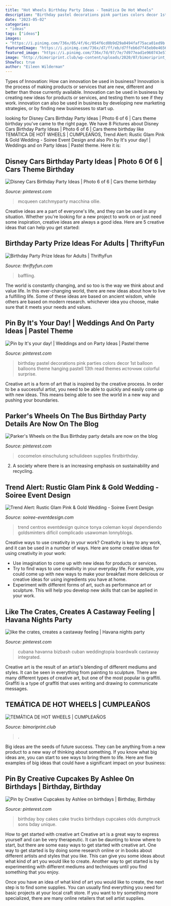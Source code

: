 ```yaml
---
title: "Hot Wheels Birthday Party Ideas - Temática De Hot Wheels"
description: "Birthday pastel decorations pink parties colors decor 1st balloon balloons theme hanging pastell 13th read themes источник colorful surprise"
date: "2023-05-02"
categories:
- "ideas"
tags: ["ideas"]
images:
- "https://i.pinimg.com/736x/05/4f/6c/054f6cd0b9d29a0494faf75aca01ed9b.jpg"
featuredImage: "https://i.pinimg.com/736x/d7/ff/eb/d7ffeb6d7f45eb0e4656900410166b31.jpg"
featured_image: "https://i.pinimg.com/736x/7d/97/7e/7d977ead1e960743e57ec16998ea5ca1.jpg"
image: "http://bimoriprint.club/wp-content/uploads/2020/07/bimoriprint_hotwheels_13.jpg"
ShowToc: true
author: "Eileen Wilderman"
---
```



Types of Innovation: How can innovation be used in business?
Innovation is the process of making products or services that are new, different and better than those currently available. Innovation can be used in business by creating new ideas for products or services, and testing them to see if they work. innovation can also be used in business by developing new marketing strategies, or by finding new businesses to start up.

	

		
looking for Disney Cars Birthday Party Ideas | Photo 6 of 6 | Cars theme birthday you've came to the right page. We have 8 Pictures about Disney Cars Birthday Party Ideas | Photo 6 of 6 | Cars theme birthday like TEMÁTICA DE HOT WHEELS | CUMPLEAÑOS, Trend Alert: Rustic Glam Pink &amp; Gold Wedding - Soiree Event Design and also Pin by It&#039;s your day! | Weddings and on Party Ideas | Pastel theme. Here it is:
		
    
## Disney Cars Birthday Party Ideas | Photo 6 Of 6 | Cars Theme Birthday

<img loading=lazy src="https://i.pinimg.com/736x/7d/97/7e/7d977ead1e960743e57ec16998ea5ca1.jpg" onerror="this.onerror=null;this.src='https://tse3.mm.bing.net/th?id=OIP.OZCkwfWvzD4EWyZzotZe-wHaIT&amp;pid=15.1';" alt="Disney Cars Birthday Party Ideas | Photo 6 of 6 | Cars theme birthday">

_Source: pinterest.com_

>mcqueen catchmyparty macchina ollie. 

	

Creative ideas are a part of everyone's life, and they can be used in any situation. Whether you're looking for a new project to work on or just need some inspiration, creative ideas are always a good idea. Here are 5 creative ideas that can help you get started: 

    
## Birthday Party Prize Ideas For Adults | ThriftyFun

<img loading=lazy src="https://img.thrfun.com/img/025/657/birthday_prize_ideas_for_adults_s1.jpg" onerror="this.onerror=null;this.src='https://tse3.mm.bing.net/th?id=OIP.D6V4ec3yXNBJAZ5dxT0LTgAAAA&amp;pid=15.1';" alt="Birthday Party Prize Ideas for Adults | ThriftyFun">

_Source: thriftyfun.com_

>baffling. 

	

The world is constantly changing, and so too is the way we think about and value life. In this ever-changing world, there are new ideas about how to live a fulfilling life. Some of these ideas are based on ancient wisdom, while others are based on modern research. whichever idea you choose, make sure that it meets your needs and values.

    
## Pin By It&#039;s Your Day! | Weddings And On Party Ideas | Pastel Theme

<img loading=lazy src="https://i.pinimg.com/736x/d7/ff/eb/d7ffeb6d7f45eb0e4656900410166b31.jpg" onerror="this.onerror=null;this.src='https://tse4.mm.bing.net/th?id=OIP.2Da3nMy5dNr03cygI7dFVgHaLH&amp;pid=15.1';" alt="Pin by It&#039;s your day! | Weddings and on Party Ideas | Pastel theme">

_Source: pinterest.com_

>birthday pastel decorations pink parties colors decor 1st balloon balloons theme hanging pastell 13th read themes источник colorful surprise. 

	

Creative art is a form of art that is inspired by the creative process. In order to be a successful artist, you need to be able to quickly and easily come up with new ideas. This means being able to see the world in a new way and pushing your boundaries.

    
## Parker&#039;s Wheels On The Bus Birthday Party Details Are Now On The Blog

<img loading=lazy src="https://i.pinimg.com/736x/05/4f/6c/054f6cd0b9d29a0494faf75aca01ed9b.jpg" onerror="this.onerror=null;this.src='https://tse1.mm.bing.net/th?id=OIP.zORSWOQJVGMzCT7frgvdTgHaLH&amp;pid=15.1';" alt="Parker&#039;s Wheels on the Bus Birthday party details are now on the blog">

_Source: pinterest.com_

>cocomelon einschulung schulideen supplies firstbirthday. 

	

2. A society where there is an increasing emphasis on sustainability and recycling. 

    
## Trend Alert: Rustic Glam Pink &amp; Gold Wedding - Soiree Event Design

<img loading=lazy src="https://soiree-eventdesign.com/wp-content/uploads/2014/02/pink-gold-centerpiece.jpg" onerror="this.onerror=null;this.src='https://tse4.mm.bing.net/th?id=OIP.Z4dfWJVRam-S9W9hrV8SPAHaLH&amp;pid=15.1';" alt="Trend Alert: Rustic Glam Pink &amp; Gold Wedding - Soiree Event Design">

_Source: soiree-eventdesign.com_

>trend centros eventdesign quince tonya coleman koyal dependiendo goldsminters difícil complicado usawoman lonnyblogs. 

	

Creative ways to use creativity in your work?
Creativity is key to any work, and it can be used in a number of ways. Here are some creative ideas for using creativity in your work: 
- Use imagination to come up with new ideas for products or services.
- Try to find ways to use creativity in your everyday life. For example, you could come up with new ways to make your breakfast more delicious or creative ideas for using ingredients you have at home. 
- Experiment with different forms of art, such as performance art or sculpture. This will help you develop new skills that can be applied in your work.

    
## Like The Crates, Creates A Castaway Feeling | Havana Nights Party

<img loading=lazy src="https://i.pinimg.com/736x/36/f4/3e/36f43ed1ef0ad42a458f3acf4d695f0b.jpg" onerror="this.onerror=null;this.src='https://tse2.mm.bing.net/th?id=OIP.OeSfMKaAFDlucYlf50ZedQHaLH&amp;pid=15.1';" alt="like the crates, creates a castaway feeling | Havana nights party">

_Source: pinterest.com_

>cubana havanna bizbash cuban weddingtopia boardwalk castaway integrated. 

	

Creative art is the result of an artist's blending of different mediums and styles. It can be seen in everything from painting to sculpture. There are many different types of creative art, but one of the most popular is graffiti. Graffiti is a type of graffiti that uses writing and drawing to communicate messages.

    
## TEMÁTICA DE HOT WHEELS | CUMPLEAÑOS

<img loading=lazy src="http://bimoriprint.club/wp-content/uploads/2020/07/bimoriprint_hotwheels_13.jpg" onerror="this.onerror=null;this.src='https://tse3.mm.bing.net/th?id=OIP.opNUqYGs29Rnx_WhLmY1DQAAAA&amp;pid=15.1';" alt="TEMÁTICA DE HOT WHEELS | CUMPLEAÑOS">

_Source: bimoriprint.club_

>. 

	

Big ideas are the seeds of future success. They can be anything from a new product to a new way of thinking about something. If you know what big ideas are, you can start to see ways to bring them to life. Here are five examples of big ideas that could have a significant impact on your business:

    
## Pin By Creative Cupcakes By Ashlee On Birthdays | Birthday, Birthday

<img loading=lazy src="https://i.pinimg.com/736x/f6/1e/06/f61e060ade193ffff52c8bf74d6bdc5f--boy-birthday-cakes-sons-birthday.jpg" onerror="this.onerror=null;this.src='https://tse4.mm.bing.net/th?id=OIP.nH2PdgIHhA_xyhCUjqsLvQHaJ4&amp;pid=15.1';" alt="Pin by Creative Cupcakes by Ashlee on birthdays | Birthday, Birthday">

_Source: pinterest.com_

>birthday boy cakes cake trucks birthdays cupcakes olds dumptruck sons bday unique. 

	

How to get started with creative art
Creative art is a great way to express yourself and can be very therapeutic. It can be daunting to know where to start, but there are some easy ways to get started with creative art.
One way to get started is by doing some research online or in books about different artists and styles that you like. This can give you some ideas about what kind of art you would like to create. Another way to get started is by experimenting with different mediums and techniques until you find something that you enjoy.

Once you have an idea of what kind of art you would like to create, the next step is to find some supplies. You can usually find everything you need for basic projects at your local craft store. If you want to try something more specialized, there are many online retailers that sell artist supplies.

